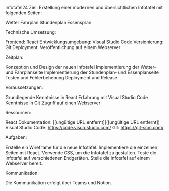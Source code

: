 Infotafel24
Ziel: Erstellung einer modernen und übersichtlichen Infotafel mit folgenden Seiten:

Wetter Fahrplan Stundenplan Essensplan

Technische Umsetzung:

Frontend: React Entwicklungsumgebung: Visual Studio Code Versionierung: Git Deployment: Veröffentlichung auf einem Webserver

Zeitplan:

Konzeption und Design der neuen Infotafel Implementierung der Wetter- und Fahrplanseite Implementierung der Stundenplan- und Essenplanseite Testen und Fehlerbehebung Deployment und Release

Voraussetzungen:

Grundlegende Kenntnisse in React Erfahrung mit Visual Studio Code Kenntnisse in Git Zugriff auf einen Webserver

Ressourcen:

React Dokumentation: [[ungültige URL entfernt]]([ungültige URL entfernt]) Visual Studio Code: https://code.visualstudio.com/ Git: https://git-scm.com/

Aufgaben:

Erstelle ein Wireframe für die neue Infotafel. Implementiere die einzelnen Seiten mit React. Verwende CSS, um die Infotafel zu gestalten. Teste die Infotafel auf verschiedenen Endgeräten. Stelle die Infotafel auf einem Webserver bereit.

Kommunikation:

Die Kommunikation erfolgt über Teams und Notion.
